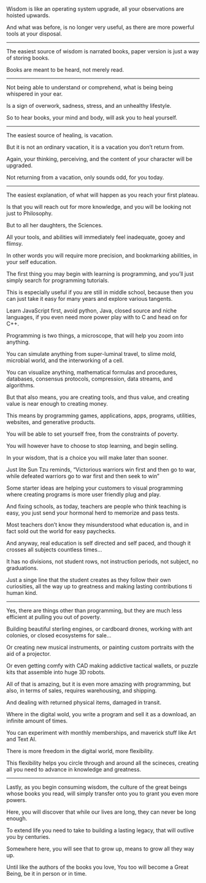 Wisdom is like an operating system upgrade,
all your observations are hoisted upwards.

And what was before, is no longer very useful,
as there are more powerful tools at your disposal.

---

The easiest source of wisdom is narrated books,
paper version is just a way of storing books.

Books are meant to be heard,
not merely read.

---

Not being able to understand or comprehend,
what is being being whispered in your ear.

Is a sign of overwork, sadness, stress,
and an unhealthy lifestyle.

So to hear books, your mind and body,
will ask you to heal yourself.

---

The easiest source of healing,
is vacation.

But it is not an ordinary vacation,
it is a vacation you don’t return from.

Again, your thinking, perceiving,
and the content of your character will be upgraded.

Not returning from a vacation,
only sounds odd, for you today.

---

The easiest explanation,
of what will happen as you reach your first plateau.

Is that you will reach out for more knowledge,
and you will be looking not just to Philosophy.

But to all her daughters,
the Sciences.

All your tools,
and abilities will immediately feel inadequate, gooey and flimsy.

In other words you will require more precision, and bookmarking abilities,
in your self education.

The first thing you may begin with learning is programming,
and you’ll just simply search for programming tutorials.

This is especially useful if you are still in middle school,
because then you can just take it easy for many years and explore various tangents.

Learn JavaScript first, avoid python, Java, closed source and niche languages,
if you even need more power play with to C and head on for C++.

Programming is two things, a microscope,
that will help you zoom into anything.

You can simulate anything from super-luminal travel,
to slime mold, microbial world, and the interworking of a cell.

You can visualize anything, mathematical formulas and procedures,
databases, consensus protocols, compression, data streams, and algorithms.

But that also means, you are creating tools, and thus value,
and creating value is near enough to creating money.

This means by programming games, applications, apps, programs, utilities,
websites, and generative products.

You will be able to set yourself free,
from the constraints of poverty.

You will however have to choose to stop learning,
and begin selling.

In your wisdom,
that is a choice you will make later than sooner.

Just lite Sun Tzu reminds, “Victorious warriors win first and then go to war, while defeated warriors go to war first and then seek to win”

Some starter ideas are helping your customers to visual programming
where creating programs is more user friendly plug and play.

And fixing schools, as today, teachers are people who think teaching is easy,
you just send your hormonal herd to memorize and pass tests.

Most teachers don’t know they misunderstood what education is,
and in fact sold out the world for easy paychecks.

And anyway, real education is self directed and self paced,
and though it crosses all subjects countless times…

It has no divisions, not student rows, not instruction periods,
not subject, no graduations.

Just a singe line that the student creates as they follow their own curiosities,
all the way up to greatness and making lasting contributions ti human kind.

---

Yes, there are things other than programming,
but they are much less efficient at pulling you out of poverty.

Building beautiful sterling engines, or cardboard drones,
working with ant colonies, or closed ecosystems for sale…

Or creating new musical instruments,
or painting custom portraits with the aid of a projector.

Or even getting comfy with CAD making addictive tactical wallets,
or puzzle kits that assemble into huge 3D robots.

All of that is amazing, but it is even more amazing with programming,
but also, in terms of sales, requires warehousing, and shipping.

And dealing with returned physical items,
damaged in transit.

Where in the digital wold, you write a program
and sell it as a download, an infinite amount of times.

You can experiment with monthly memberships,
and maverick stuff like Art and Text AI.

There is more freedom in the digital world,
more flexibility.

This flexibility helps you circle through and around all the scineces,
creating all you need to advance in knowledge and greatness.

---

Lastly, as you begin consuming wisdom, the culture of the great beings whose books you read,
will simply transfer onto you to grant you even more powers.

Here, you will discover that while our lives are long,
they can never be long enough.

To extend life you need to take to building a lasting legacy,
that will outlive you by centuries.

Somewhere here, you will see that to grow up,
means to grow all they way up.

Until like the authors of the books you love,
You too will become a Great Being, be it in person or in time.
